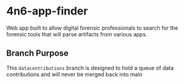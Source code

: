 # 4n6-app-finder
Web app built to allow digital forensic professionals to search for the forensic tools that will parse artifacts from various apps.

## Branch Purpose
This `datacontributions` branch is designed to hold a queue of data contributions and will never be merged back into main

